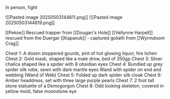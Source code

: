 
In person, fight

![[Pasted image 20250503144811.png]]
![[Pasted image 20250503144819.png]]


[[Pekoe]] Rescued trapper from [[Dougan's Hole]]
[[Vellynne Harpell]] rescued from the Duergar
[[Kapanuk]] - captured goliath from [[Wyrmdoom Crag]]

Chest 1:
	A dozen stoppered gourds, pint of hot glowing liquor, fire lichen
Chest 2:
	Gold mask, shaped like a male drow, bed of 350gp
Chest 3:
	Silver chalice shaped like a spider with 8 obsidian eyes
Chest 4:
	Bundled up grey spider silk robe, sewn with dark mantle eyes
	Wand with spider on end and webbing (Wand of Web)
Chest 5:
	Folded up dark spider silk cloak
Chest 6:
	Amber headdress, set with three large purple pearls
Chest 7:
	2 foot tall stone statuette of a Demogorgon
Chest 8:
	Odd looking skeleton, covered in yellow mold, false moonstone eye





